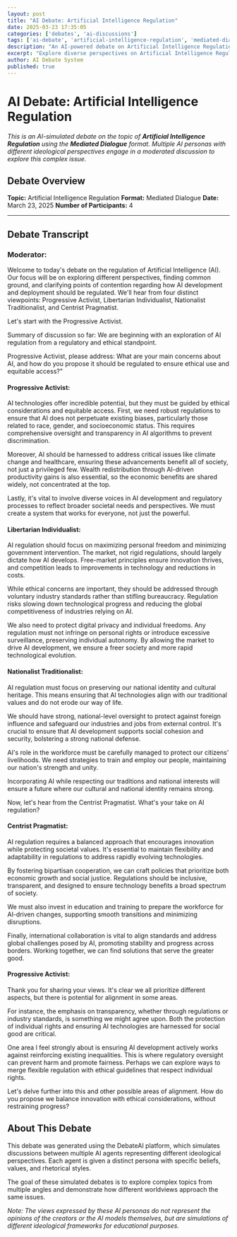 ```yaml
---
layout: post
title: "AI Debate: Artificial Intelligence Regulation"
date: 2025-03-23 17:35:05
categories: ['debates', 'ai-discussions']
tags: ['ai-debate', 'artificial-intelligence-regulation', 'mediated-dialogue']
description: "An AI-powered debate on Artificial Intelligence Regulation using the Mediated Dialogue format with multiple AI personas."
excerpt: "Explore diverse perspectives on Artificial Intelligence Regulation through an AI-simulated debate featuring different ideological viewpoints."
author: AI Debate System
published: true
---
```


# AI Debate: Artificial Intelligence Regulation

*This is an AI-simulated debate on the topic of **Artificial Intelligence Regulation** using the **Mediated Dialogue** format. Multiple AI personas with different ideological perspectives engage in a moderated discussion to explore this complex issue.*

## Debate Overview

**Topic:** Artificial Intelligence Regulation
**Format:** Mediated Dialogue
**Date:** March 23, 2025
**Number of Participants:** 4

---

## Debate Transcript
### Moderator:

Welcome to today's debate on the regulation of Artificial Intelligence (AI). Our focus will be on exploring different perspectives, finding common ground, and clarifying points of contention regarding how AI development and deployment should be regulated. We'll hear from four distinct viewpoints: Progressive Activist, Libertarian Individualist, Nationalist Traditionalist, and Centrist Pragmatist.

Let's start with the Progressive Activist. 

Summary of discussion so far: We are beginning with an exploration of AI regulation from a regulatory and ethical standpoint.

Progressive Activist, please address: What are your main concerns about AI, and how do you propose it should be regulated to ensure ethical use and equitable access?"

#### Progressive Activist:

AI technologies offer incredible potential, but they must be guided by ethical considerations and equitable access. First, we need robust regulations to ensure that AI does not perpetuate existing biases, particularly those related to race, gender, and socioeconomic status. This requires comprehensive oversight and transparency in AI algorithms to prevent discrimination.

Moreover, AI should be harnessed to address critical issues like climate change and healthcare, ensuring these advancements benefit all of society, not just a privileged few. Wealth redistribution through AI-driven productivity gains is also essential, so the economic benefits are shared widely, not concentrated at the top.

Lastly, it's vital to involve diverse voices in AI development and regulatory processes to reflect broader societal needs and perspectives. We must create a system that works for everyone, not just the powerful.

#### Libertarian Individualist:

AI regulation should focus on maximizing personal freedom and minimizing government intervention. The market, not rigid regulations, should largely dictate how AI develops. Free-market principles ensure innovation thrives, and competition leads to improvements in technology and reductions in costs.

While ethical concerns are important, they should be addressed through voluntary industry standards rather than stifling bureaucracy. Regulation risks slowing down technological progress and reducing the global competitiveness of industries relying on AI.

We also need to protect digital privacy and individual freedoms. Any regulation must not infringe on personal rights or introduce excessive surveillance, preserving individual autonomy. By allowing the market to drive AI development, we ensure a freer society and more rapid technological evolution.

#### Nationalist Traditionalist:

AI regulation must focus on preserving our national identity and cultural heritage. This means ensuring that AI technologies align with our traditional values and do not erode our way of life.

We should have strong, national-level oversight to protect against foreign influence and safeguard our industries and jobs from external control. It's crucial to ensure that AI development supports social cohesion and security, bolstering a strong national defense.

AI's role in the workforce must be carefully managed to protect our citizens' livelihoods. We need strategies to train and employ our people, maintaining our nation's strength and unity.

Incorporating AI while respecting our traditions and national interests will ensure a future where our cultural and national identity remains strong. 

Now, let's hear from the Centrist Pragmatist. What's your take on AI regulation?

#### Centrist Pragmatist:

AI regulation requires a balanced approach that encourages innovation while protecting societal values. It's essential to maintain flexibility and adaptability in regulations to address rapidly evolving technologies.

By fostering bipartisan cooperation, we can craft policies that prioritize both economic growth and social justice. Regulations should be inclusive, transparent, and designed to ensure technology benefits a broad spectrum of society.

We must also invest in education and training to prepare the workforce for AI-driven changes, supporting smooth transitions and minimizing disruptions.

Finally, international collaboration is vital to align standards and address global challenges posed by AI, promoting stability and progress across borders. Working together, we can find solutions that serve the greater good.

#### Progressive Activist:

Thank you for sharing your views. It's clear we all prioritize different aspects, but there is potential for alignment in some areas.

For instance, the emphasis on transparency, whether through regulations or industry standards, is something we might agree upon. Both the protection of individual rights and ensuring AI technologies are harnessed for social good are critical.

One area I feel strongly about is ensuring AI development actively works against reinforcing existing inequalities. This is where regulatory oversight can prevent harm and promote fairness. Perhaps we can explore ways to merge flexible regulation with ethical guidelines that respect individual rights.

Let's delve further into this and other possible areas of alignment. How do you propose we balance innovation with ethical considerations, without restraining progress?
## About This Debate

This debate was generated using the DebateAI platform, which simulates discussions between multiple AI agents representing different ideological perspectives. Each agent is given a distinct persona with specific beliefs, values, and rhetorical styles.

The goal of these simulated debates is to explore complex topics from multiple angles and demonstrate how different worldviews approach the same issues.

*Note: The views expressed by these AI personas do not represent the opinions of the creators or the AI models themselves, but are simulations of different ideological frameworks for educational purposes.*
